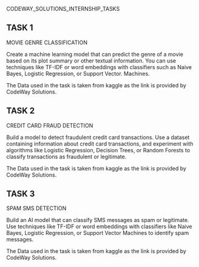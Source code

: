 CODEWAY_SOLUTIONS_INTERNSHIP_TASKS

TASK 1
-------------------------------------------------------------------------------------------------------------------------------------------------------

MOVIE GENRE CLASSIFICATION

Create a machine learning model that can predict the genre of a
movie based on its plot summary or other textual information. You
can use techniques like TF-IDF or word embeddings with classifiers
such as Naive Bayes, Logistic Regression, or Support Vector.
Machines.

The Data used in the task is taken from kaggle as the link is provided by CodeWay Solutions.

TASK 2
-------------------------------------------------------------------------------------------------------------------------------------------------------

CREDIT CARD FRAUD DETECTION

Build a model to detect fraudulent credit card transactions. Use a
dataset containing information about credit card transactions, and
experiment with algorithms like Logistic Regression, Decision Trees,
or Random Forests to classify transactions as fraudulent or legitimate.

The Data used in the task is taken from kaggle as the link is provided by CodeWay Solutions.

TASK 3
-------------------------------------------------------------------------------------------------------------------------------------------------------

SPAM SMS DETECTION

Build an AI model that can classify SMS messages as spam or
legitimate. Use techniques like TF-IDF or word embeddings with
classifiers like Naive Bayes, Logistic Regression, or Support Vector
Machines to identify spam messages.

The Data used in the task is taken from kaggle as the link is provided by CodeWay Solutions.




